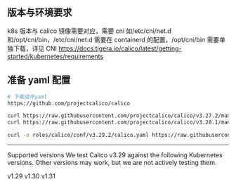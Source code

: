 ## 版本与环境要求

k8s 版本与 calico 镜像需要对应，需要 cni 如/etc/cni/net.d 和/opt/cni/bin，/etc/cni/net.d 需要在 containerd 的配置，/opt/cni/bin 需要单独下载，详见 CNI
https://docs.tigera.io/calico/latest/getting-started/kubernetes/requirements

## 准备 yaml 配置

```bash
# 下载插件yaml
https://github.com/projectcalico/calico

curl https://raw.githubusercontent.com/projectcalico/calico/v3.27.2/manifests/calico.yaml -O
curl https://raw.githubusercontent.com/projectcalico/calico/v3.28.1/manifests/calico.yaml -O

curl -o roles/calico/conf/v3.29.2/calico.yaml https://raw.githubusercontent.com/projectcalico/calico/v3.29.2/manifests/calico.yaml


```

---

Supported versions
We test Calico v3.29 against the following Kubernetes versions. Other versions may work, but we are not actively testing them.

v1.29
v1.30
v1.31
